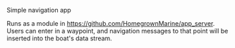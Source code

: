 Simple navigation app

Runs as a module in https://github.com/HomegrownMarine/app_server.  Users can enter in a waypoint, and navigation messages to that point will be inserted into the boat's data stream.
